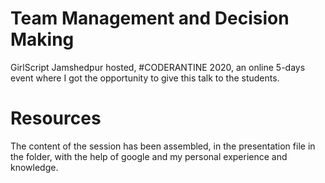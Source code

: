 # Team Management and Decision Making

GirlScript Jamshedpur hosted, #CODERANTINE 2020, an online 5-days event where I got the opportunity to give this talk to the students.

# Resources

The content of the session has been assembled, in the presentation file in the folder, with the help of google and my personal experience and knowledge.
